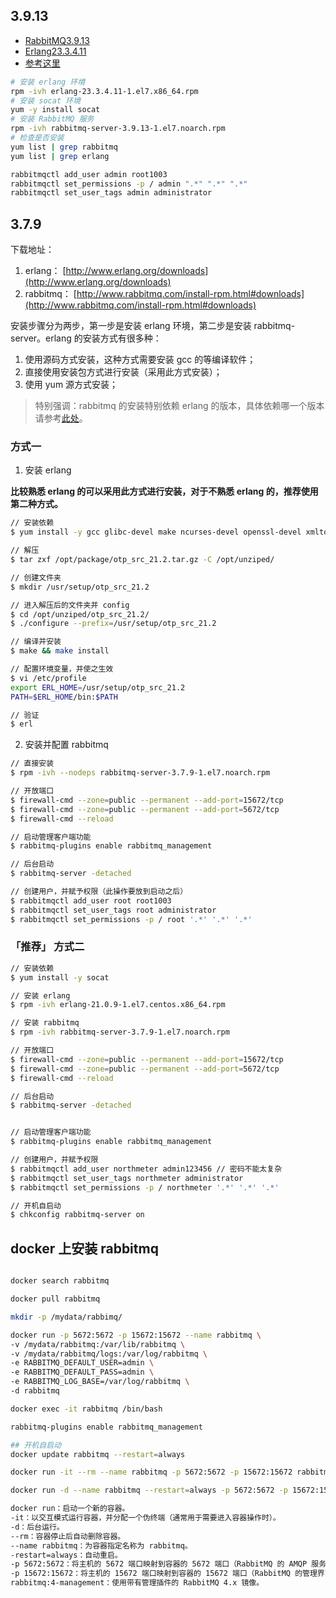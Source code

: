 ## 3.9.13

- [RabbitMQ3.9.13](https://github.com/rabbitmq/rabbitmq-server/releases/tag/v3.9.13)
- [Erlang23.3.4.11](https://github.com/rabbitmq/erlang-rpm/releases/tag/v23.3.4.11)
- [参考这里](https://www.cnblogs.com/antLaddie/p/15958830.html#_label7_3)

```bash
# 安装 erlang 环境
rpm -ivh erlang-23.3.4.11-1.el7.x86_64.rpm
# 安装 socat 环境
yum -y install socat
# 安装 RabbitMQ 服务
rpm -ivh rabbitmq-server-3.9.13-1.el7.noarch.rpm
# 检查是否安装
yum list | grep rabbitmq
yum list | grep erlang

rabbitmqctl add_user admin root1003
rabbitmqctl set_permissions -p / admin ".*" ".*" ".*"
rabbitmqctl set_user_tags admin administrator
```

## 3.7.9

下载地址：

1. erlang： [http://www.erlang.org/downloads](http://www.erlang.org/downloads)
2. rabbitmq： [http://www.rabbitmq.com/install-rpm.html#downloads](http://www.rabbitmq.com/install-rpm.html#downloads)

安装步骤分为两步，第一步是安装 erlang 环境，第二步是安装 rabbitmq-server。erlang 的安装方式有很多种：

1. 使用源码方式安装，这种方式需要安装 gcc 的等编译软件；
2. 直接使用安装包方式进行安装（采用此方式安装）；
3. 使用 yum 源方式安装；

> 特别强调：rabbitmq 的安装特别依赖 erlang 的版本，具体依赖哪一个版本请参考[此处](http://www.rabbitmq.com/which-erlang.html)。

### 方式一

1. 安装 erlang

**比较熟悉 erlang 的可以采用此方式进行安装，对于不熟悉 erlang 的，推荐使用第二种方式。**

```bash
// 安装依赖
$ yum install -y gcc glibc-devel make ncurses-devel openssl-devel xmlto

// 解压
$ tar zxf /opt/package/otp_src_21.2.tar.gz -C /opt/unziped/

// 创建文件夹
$ mkdir /usr/setup/otp_src_21.2

// 进入解压后的文件夹并 config
$ cd /opt/unziped/otp_src_21.2/
$ ./configure --prefix=/usr/setup/otp_src_21.2

// 编译并安装
$ make && make install

// 配置环境变量，并使之生效
$ vi /etc/profile
export ERL_HOME=/usr/setup/otp_src_21.2
PATH=$ERL_HOME/bin:$PATH

// 验证
$ erl
```

2. 安装并配置 rabbitmq

```bash
// 直接安装
$ rpm -ivh --nodeps rabbitmq-server-3.7.9-1.el7.noarch.rpm

// 开放端口
$ firewall-cmd --zone=public --permanent --add-port=15672/tcp
$ firewall-cmd --zone=public --permanent --add-port=5672/tcp
$ firewall-cmd --reload

// 启动管理客户端功能
$ rabbitmq-plugins enable rabbitmq_management

// 后台启动
$ rabbitmq-server -detached

// 创建用户，并赋予权限（此操作要放到启动之后）
$ rabbitmqctl add_user root root1003
$ rabbitmqctl set_user_tags root administrator
$ rabbitmqctl set_permissions -p / root '.*' '.*' '.*'
```

### 「推荐」 方式二

```bash
// 安装依赖
$ yum install -y socat

// 安装 erlang
$ rpm -ivh erlang-21.0.9-1.el7.centos.x86_64.rpm

// 安装 rabbitmq
$ rpm -ivh rabbitmq-server-3.7.9-1.el7.noarch.rpm

// 开放端口
$ firewall-cmd --zone=public --permanent --add-port=15672/tcp
$ firewall-cmd --zone=public --permanent --add-port=5672/tcp
$ firewall-cmd --reload

// 后台启动
$ rabbitmq-server -detached


// 启动管理客户端功能
$ rabbitmq-plugins enable rabbitmq_management

// 创建用户，并赋予权限
$ rabbitmqctl add_user northmeter admin123456 // 密码不能太复杂
$ rabbitmqctl set_user_tags northmeter administrator
$ rabbitmqctl set_permissions -p / northmeter '.*' '.*' '.*'

// 开机自启动
$ chkconfig rabbitmq-server on

```

## docker 上安装 rabbitmq

```bash

docker search rabbitmq

docker pull rabbitmq

mkdir -p /mydata/rabbimq/

docker run -p 5672:5672 -p 15672:15672 --name rabbitmq \
-v /mydata/rabbitmq:/var/lib/rabbitmq \
-v /mydata/rabbitmq/logs:/var/log/rabbitmq \
-e RABBITMQ_DEFAULT_USER=admin \
-e RABBITMQ_DEFAULT_PASS=admin \
-e RABBITMQ_LOG_BASE=/var/log/rabbitmq \
-d rabbitmq

docker exec -it rabbitmq /bin/bash

rabbitmq-plugins enable rabbitmq_management

## 开机自启动
docker update rabbitmq --restart=always


```

```bash
docker run -it --rm --name rabbitmq -p 5672:5672 -p 15672:15672 rabbitmq:4-management

docker run -d --name rabbitmq --restart=always -p 5672:5672 -p 15672:15672 rabbitmq:4-management

docker run：启动一个新的容器。
-it：以交互模式运行容器，并分配一个伪终端（通常用于需要进入容器操作时）。
-d：后台运行。
--rm：容器停止后自动删除容器。
--name rabbitmq：为容器指定名称为 rabbitmq。
-restart=always：自动重启。
-p 5672:5672：将主机的 5672 端口映射到容器的 5672 端口（RabbitMQ 的 AMQP 服务端口）。
-p 15672:15672：将主机的 15672 端口映射到容器的 15672 端口（RabbitMQ 的管理界面端口）。
rabbitmq:4-management：使用带有管理插件的 RabbitMQ 4.x 镜像。


```
